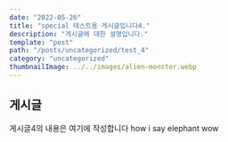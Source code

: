 ```yaml
---
date: "2022-05-26"
title: "special 테스트용 게시글입니다4."
description: "게시글에 대한 설명입니다."
template: "post"
path: "/posts/uncategorized/test_4"
category: "uncategorized"
thumbnailImage: ../../images/alien-monster.webp
---
```


## 게시글

게시글4의 내용은 여기에 작성합니다
how i say
elephant
wow